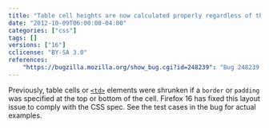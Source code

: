 ```yaml
---
title: "Table cell heights are now calculated properly regardless of the border"
date: "2012-10-09T06:00:00-04:00"
categories: ["css"]
tags: []
versions: ["16"]
cclicense: "BY-SA 3.0"
references:
    "https://bugzilla.mozilla.org/show_bug.cgi?id=248239": "Bug 248239 – borders and padding on the top and bottom of table cells reduce the height"
---
```

Previously, table cells or [`<td>`](https://developer.mozilla.org/en-US/docs/Web/HTML/Element/td) elements were shrunken if a `border` or `padding` was specified at the top or bottom of the cell. Firefox 16 has fixed this layout issue to comply with the CSS spec. See the test cases in the bug for actual examples.
